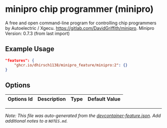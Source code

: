 
# minipro chip programmer (minipro)

A free and open command-line program for controlling chip programmers by Autoelectric / Xgecu. https://gitlab.com/DavidGriffith/minipro. Minipro Version: 0.7.3 (from last import)

## Example Usage

```json
"features": {
    "ghcr.io/dhirsch1138/minipro_feature/minipro:2": {}
}
```

## Options

| Options Id | Description | Type | Default Value |
|-----|-----|-----|-----|




---

_Note: This file was auto-generated from the [devcontainer-feature.json](https://github.com/dhirsch1138/minipro_feature/blob/main/src/minipro/devcontainer-feature.json).  Add additional notes to a `NOTES.md`._
